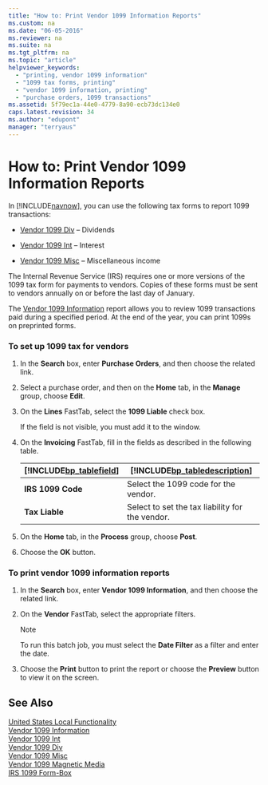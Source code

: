 ```yaml
---
title: "How to: Print Vendor 1099 Information Reports"
ms.custom: na
ms.date: "06-05-2016"
ms.reviewer: na
ms.suite: na
ms.tgt_pltfrm: na
ms.topic: "article"
helpviewer_keywords: 
  - "printing, vendor 1099 information"
  - "1099 tax forms, printing"
  - "vendor 1099 information, printing"
  - "purchase orders, 1099 transactions"
ms.assetid: 5f79ec1a-44e0-4779-8a90-ecb73dc134e0
caps.latest.revision: 34
ms.author: "edupont"
manager: "terryaus"
---
```

# How to: Print Vendor 1099 Information Reports
In [!INCLUDE[navnow](../../ApplicationDesign/includes/navnow_md.md)], you can use the following tax forms to report 1099 transactions:  
  
-   [Vendor 1099 Div](../../LocalFunctionalityForMicrosoftDynamicsNav2016/Canada/-$-r_10109-vendor-1099-div-$-.md) – Dividends  
  
-   [Vendor 1099 Int](../../LocalFunctionalityForMicrosoftDynamicsNav2016/Canada/-$-r_10111-vendor-1099-int-$-.md) – Interest  
  
-   [Vendor 1099 Misc](../../LocalFunctionalityForMicrosoftDynamicsNav2016/Canada/-$-r_10112-vendor-1099-misc-$-.md) – Miscellaneous income  
  
 The Internal Revenue Service \(IRS\) requires one or more versions of the 1099 tax form for payments to vendors. Copies of these forms must be sent to vendors annually on or before the last day of January.  
  
 The [Vendor 1099 Information](../../LocalFunctionalityForMicrosoftDynamicsNav2016/Canada/-$-r_10110-vendor-1099-information-$-.md) report allows you to review 1099 transactions paid during a specified period. At the end of the year, you can print 1099s on preprinted forms.  
  
### To set up 1099 tax for vendors  
  
1.  In the **Search** box, enter **Purchase Orders**, and then choose the related link.  
  
2.  Select a purchase order, and then on the **Home** tab, in the **Manage** group, choose **Edit**.  
  
3.  On the **Lines** FastTab, select the **1099 Liable** check box.  
  
     If the field is not visible, you must add it to the window.  
  
4.  On the **Invoicing** FastTab, fill in the fields as described in the following table.  
  
    |[!INCLUDE[bp_tablefield](../../ApplicationDesign/includes/bp_tablefield_md.md)]|[!INCLUDE[bp_tabledescription](../../ApplicationDesign/includes/bp_tabledescription_md.md)]|  
    |---------------------------------|---------------------------------------|  
    |**IRS 1099 Code**|Select the 1099 code for the vendor.|  
    |**Tax Liable**|Select to set the tax liability for the vendor.|  
  
5.  On the **Home** tab, in the **Process** group, choose **Post**.  
  
6.  Choose the **OK** button.  
  
### To print vendor 1099 information reports  
  
1.  In the **Search** box, enter **Vendor 1099 Information**, and then choose the related link.  
  
2.  On the **Vendor** FastTab, select the appropriate filters.  
  
    > [!NOTE]  
    >  To run this batch job, you must select the **Date Filter** as a filter and enter the date.  
  
3.  Choose the **Print** button to print the report or choose the **Preview** button to view it on the screen.  
  
## See Also  
 [United States Local Functionality](../../LocalFunctionalityForMicrosoftDynamicsNav2016/UnitedStates/united-states-local-functionality.md)   
 [Vendor 1099 Information](../../LocalFunctionalityForMicrosoftDynamicsNav2016/Canada/-$-r_10110-vendor-1099-information-$-.md)   
 [Vendor 1099 Int](../../LocalFunctionalityForMicrosoftDynamicsNav2016/Canada/-$-r_10111-vendor-1099-int-$-.md)   
 [Vendor 1099 Div](../../LocalFunctionalityForMicrosoftDynamicsNav2016/Canada/-$-r_10109-vendor-1099-div-$-.md)   
 [Vendor 1099 Misc](../../LocalFunctionalityForMicrosoftDynamicsNav2016/Canada/-$-r_10112-vendor-1099-misc-$-.md)   
 [Vendor 1099 Magnetic Media](../../LocalFunctionalityForMicrosoftDynamicsNav2016/Canada/-$-r_10115-vendor-1099-magnetic-media-$-.md)   
 [IRS 1099 Form\-Box](../../LocalFunctionalityForMicrosoftDynamicsNav2016/Canada/-$-t_10010-irs-1099-form-box-$-.md)